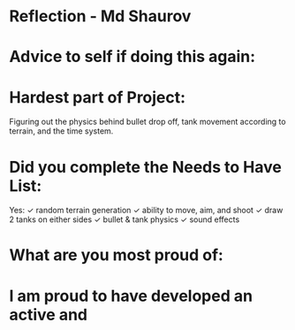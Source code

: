 # Reflection - Md Shaurov
# Advice to self if doing this again:


# Hardest part of Project:

Figuring out the physics behind bullet drop off, tank movement according to terrain, and the time system. 

# Did you complete the Needs to Have List:

Yes:
✓ random terrain generation
✓ ability to move, aim, and shoot
✓ draw 2 tanks on either sides
✓ bullet & tank physics
✓ sound effects

# What are you most proud of:

# I am proud to have developed an active and 